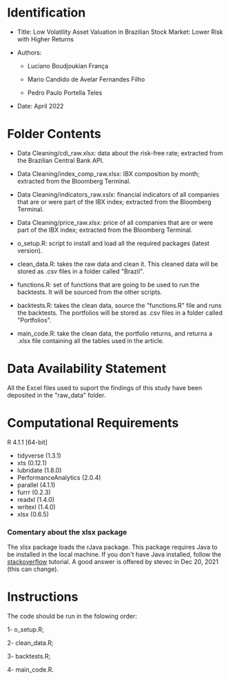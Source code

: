 # Identification


* Title: Low Volatility Asset Valuation in Brazilian Stock Market: Lower Risk with Higher Returns

* Authors:

    * Luciano Boudjoukian França 

    * Mario Candido de Avelar Fernandes Filho

    * Pedro Paulo Portella Teles

* Date: April 2022

# Folder Contents

* Data Cleaning/cdi_raw.xlsx: data about the risk-free rate; extracted from the Brazilian Central Bank API.

* Data Cleaning/index_comp_raw.xlsx: IBX composition by month; extracted from the Bloomberg Terminal.

* Data Cleaning/indicators_raw.xslx: financial indicators of all companies that are or were part of the IBX index; extracted from the Bloomberg Terminal.

* Data Cleaning/price_raw.xlsx: price of all companies that are or were part of the IBX index; extracted from the Bloomberg Terminal.

* o_setup.R: script to install and load all the required packages (latest  version).

* clean_data.R: takes the raw data and clean it. This cleaned data will be stored as .csv files in a folder called "Brazil".

* functions.R: set of functions that are going to be used to run the backtests. It will be sourced from the other scripts.

* backtests.R: takes the clean data, source the "functions.R" file and runs the backtests. The portfolios will be stored as .csv files in a folder called "Portfolios".

* main_code.R: take the clean data, the portfolio returns, and returns a .xlsx file containing all the tables used in the article.

# Data Availability Statement

All the Excel files used to suport the findings of this study have been deposited in the "raw_data" folder.

# Computational Requirements

R 4.1.1 [64-bit]

* tidyverse (1.3.1)
* xts (0.12.1)
* lubridate (1.8.0)
* PerformanceAnalytics (2.0.4)
* parallel (4.1.1)
* furrr (0.2.3)
* readxl (1.4.0)
* writexl (1.4.0)
* xlsx (0.6.5)


### Comentary about the xlsx package

The xlsx package loads the rJava package. This package requires Java to be installed in the local machine. If you don't have Java installed, follow the [stackoverflow](https://stackoverflow.com/questions/37735108/r-error-onload-failed-in-loadnamespace-for-rjava) tutorial. A good answer is offered by stevec in Dec 20, 2021 (this can change).

# Instructions

The code should be run in the folowing order:

1- o_setup.R;

2- clean_data.R;

3- backtests.R;

4- main_code.R.